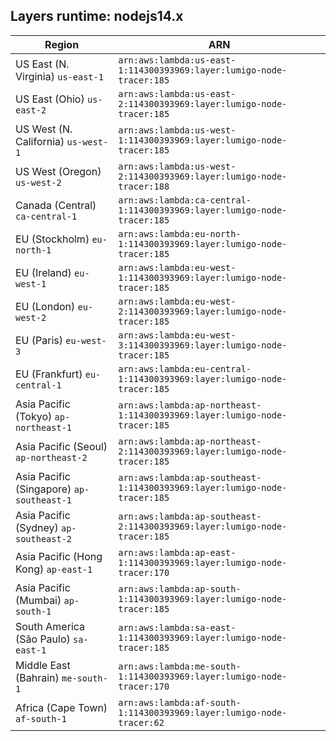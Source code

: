 Layers runtime: nodejs14.x
----
| Region | ARN |
| --- | --- |
|US East (N. Virginia)  `us-east-1`|`arn:aws:lambda:us-east-1:114300393969:layer:lumigo-node-tracer:185`|
|US East (Ohio)  `us-east-2`|`arn:aws:lambda:us-east-2:114300393969:layer:lumigo-node-tracer:185`|
|US West (N. California)  `us-west-1`|`arn:aws:lambda:us-west-1:114300393969:layer:lumigo-node-tracer:185`|
|US West (Oregon)  `us-west-2`|`arn:aws:lambda:us-west-2:114300393969:layer:lumigo-node-tracer:188`|
|Canada (Central)  `ca-central-1`|`arn:aws:lambda:ca-central-1:114300393969:layer:lumigo-node-tracer:185`|
|EU (Stockholm)  `eu-north-1`|`arn:aws:lambda:eu-north-1:114300393969:layer:lumigo-node-tracer:185`|
|EU (Ireland)  `eu-west-1`|`arn:aws:lambda:eu-west-1:114300393969:layer:lumigo-node-tracer:185`|
|EU (London)  `eu-west-2`|`arn:aws:lambda:eu-west-2:114300393969:layer:lumigo-node-tracer:185`|
|EU (Paris)  `eu-west-3`|`arn:aws:lambda:eu-west-3:114300393969:layer:lumigo-node-tracer:185`|
|EU (Frankfurt)  `eu-central-1`|`arn:aws:lambda:eu-central-1:114300393969:layer:lumigo-node-tracer:185`|
|Asia Pacific (Tokyo)  `ap-northeast-1`|`arn:aws:lambda:ap-northeast-1:114300393969:layer:lumigo-node-tracer:185`|
|Asia Pacific (Seoul)  `ap-northeast-2`|`arn:aws:lambda:ap-northeast-2:114300393969:layer:lumigo-node-tracer:185`|
|Asia Pacific (Singapore)  `ap-southeast-1`|`arn:aws:lambda:ap-southeast-1:114300393969:layer:lumigo-node-tracer:185`|
|Asia Pacific (Sydney)  `ap-southeast-2`|`arn:aws:lambda:ap-southeast-2:114300393969:layer:lumigo-node-tracer:185`|
|Asia Pacific (Hong Kong)  `ap-east-1`|`arn:aws:lambda:ap-east-1:114300393969:layer:lumigo-node-tracer:170`|
|Asia Pacific (Mumbai)  `ap-south-1`|`arn:aws:lambda:ap-south-1:114300393969:layer:lumigo-node-tracer:185`|
|South America (São Paulo)  `sa-east-1`|`arn:aws:lambda:sa-east-1:114300393969:layer:lumigo-node-tracer:185`|
|Middle East (Bahrain)  `me-south-1`|`arn:aws:lambda:me-south-1:114300393969:layer:lumigo-node-tracer:170`|
|Africa (Cape Town)  `af-south-1`|`arn:aws:lambda:af-south-1:114300393969:layer:lumigo-node-tracer:62`|
